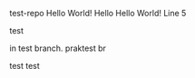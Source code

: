 test-repo
Hello World!
Hello Hello World!
Line 5

test



in test branch.
praktest br


 test 
test

